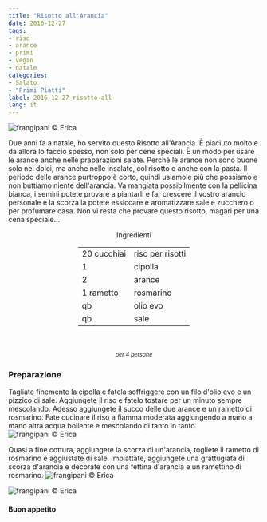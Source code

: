 ```yaml
---
title: "Risotto all'Arancia"
date: 2016-12-27
tags:
- riso
- arance
- primi
- vegan
- natale
categories:
- Salato
- "Primi Piatti"
label: 2016-12-27-risotto-all-
lang: it
---
```

![](header.jpg "frangipani © Erica")

Due anni fa a natale, ho servito questo Risotto all'Arancia. È piaciuto molto e da allora lo faccio spesso, non solo per cene speciali. È un modo per usare le arance anche nelle praparazioni salate. Perché le arance non sono buone solo nei dolci, ma anche nelle insalate, col risotto o anche con la pasta. Il periodo delle arance purtroppo è corto, quindi usiamole più che possiamo e non buttiamo niente dell'arancia. Va mangiata possibilmente con la pellicina bianca, i semini potete provare a piantarli e far crescere il vostro arancio personale e la scorza la potete essiccare e aromatizzare sale e zucchero o per profumare casa. Non vi resta che provare questo risotto, magari per una cena speciale...

<div id="wrapper" style="text-align: center">
  <div id="yourdiv" style="display: inline-block;">
    <div class="ingredients">
      <div class="ingredients-title">Ingredienti</div>
      <table>
        <tbody>
          <tr>
            <td>20 cucchiai</td>
            <td>riso per risotti</td>
          </tr>
          <tr>
            <td>1</td>
            <td>cipolla</td>
          </tr>
          <tr>
            <td>2</td>
            <td>arance</td>
          </tr>
          <tr>
            <td>1 rametto</td>
            <td>rosmarino</td>
          </tr>
          <tr>
            <td>qb</td>
            <td>olio evo</td>
          </tr>
          <tr>
            <td>qb</td>
            <td>sale</td>
          </tr>
        </tbody>
      </table>
      <br></br>
      <i class="pull-right" style="font-size: 80%;">per 4 persone</i>
    </div>
  </div>
</div>


<h3>
  <font color="grey">
    <i class="fa fa-cogs"></i>
  </font> Preparazione
</h3>

Tagliate finemente la cipolla e fatela soffriggere con un filo d'olio evo e un pizzico di sale. Aggiungete il riso e fatelo tostare per un minuto sempre mescolando. Adesso aggiungete il succo delle due arance e un rametto di rosmarino. Fate cucinare il riso a fiamma moderata aggiungendo a mano a mano altra acqua bollente e mescolando di tanto in tanto.
![](risotto.jpg "frangipani © Erica")

Quasi a fine cottura, aggiungete la scorza di un'arancia, togliete il rametto di rosmarino e aggiustate di sale. Impiattate, aggiungete una grattugiata di scorza d'arancia e decorate con una fettina d'arancia e un ramettino di rosmarino.
![](risultato1.jpg "frangipani © Erica")

![](risultato2.jpg "frangipani © Erica")


<h4>Buon appetito
  <font color="red">
    <i class="fa fa-smile-o"></i>
  </font>
</h4>
